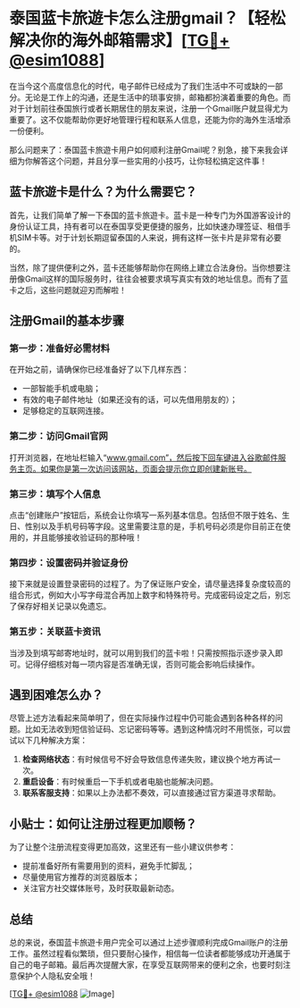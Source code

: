 # 泰国蓝卡旅遊卡怎么注册gmail？【轻松解决你的海外邮箱需求】[[TG💪+ @esim1088](https://t.me/s/esim1088)]

在当今这个高度信息化的时代，电子邮件已经成为了我们生活中不可或缺的一部分。无论是工作上的沟通，还是生活中的琐事安排，邮箱都扮演着重要的角色。而对于计划前往泰国旅行或者长期居住的朋友来说，注册一个Gmail账户就显得尤为重要了。这不仅能帮助你更好地管理行程和联系人信息，还能为你的海外生活增添一份便利。

那么问题来了：泰国蓝卡旅遊卡用户如何顺利注册Gmail呢？别急，接下来我会详细为你解答这个问题，并且分享一些实用的小技巧，让你轻松搞定这件事！

## 蓝卡旅遊卡是什么？为什么需要它？

首先，让我们简单了解一下泰国的蓝卡旅遊卡。蓝卡是一种专门为外国游客设计的身份认证工具，持有者可以在泰国享受更便捷的服务，比如快速办理签证、租借手机SIM卡等。对于计划长期逗留泰国的人来说，拥有这样一张卡片是非常有必要的。

当然，除了提供便利之外，蓝卡还能够帮助你在网络上建立合法身份。当你想要注册像Gmail这样的国际服务时，往往会被要求填写真实有效的地址信息。而有了蓝卡之后，这些问题就迎刃而解啦！

## 注册Gmail的基本步骤

### 第一步：准备好必需材料
在开始之前，请确保你已经准备好了以下几样东西：
- 一部智能手机或电脑；
- 有效的电子邮件地址（如果还没有的话，可以先借用朋友的）；
- 足够稳定的互联网连接。

### 第二步：访问Gmail官网
打开浏览器，在地址栏输入“www.gmail.com”，然后按下回车键进入谷歌邮件服务主页。如果你是第一次访问该网站，页面会提示你立即创建新账号。

### 第三步：填写个人信息
点击“创建账户”按钮后，系统会让你填写一系列基本信息。包括但不限于姓名、生日、性别以及手机号码等字段。这里需要注意的是，手机号码必须是你目前正在使用的，并且能够接收验证码的那种哦！

### 第四步：设置密码并验证身份
接下来就是设置登录密码的过程了。为了保证账户安全，请尽量选择复杂度较高的组合形式，例如大小写字母混合再加上数字和特殊符号。完成密码设定之后，别忘了保存好相关记录以免遗忘。

### 第五步：关联蓝卡资讯
当涉及到填写邮寄地址时，就可以用到我们的蓝卡啦！只需按照指示逐步录入即可。记得仔细核对每一项内容是否准确无误，否则可能会影响后续操作。

## 遇到困难怎么办？
尽管上述方法看起来简单明了，但在实际操作过程中仍可能会遇到各种各样的问题。比如无法收到短信验证码、忘记密码等等。遇到这种情况时不用慌张，可以尝试以下几种解决方案：

1. **检查网络状态**：有时候信号不好会导致信息传递失败，建议换个地方再试一次。
2. **重启设备**：有时候重启一下手机或者电脑也能解决问题。
3. **联系客服支持**：如果以上办法都不奏效，可以直接通过官方渠道寻求帮助。

## 小贴士：如何让注册过程更加顺畅？

为了让整个注册流程变得更加高效，这里还有一些小建议供参考：

- 提前准备好所有需要用到的资料，避免手忙脚乱；
- 尽量使用官方推荐的浏览器版本；
- 关注官方社交媒体账号，及时获取最新动态。

## 总结

总的来说，泰国蓝卡旅遊卡用户完全可以通过上述步骤顺利完成Gmail账户的注册工作。虽然过程看似繁琐，但只要耐心操作，相信每一位读者都能够成功开通属于自己的电子邮箱。最后再次提醒大家，在享受互联网带来的便利之余，也要时刻注意保护个人隐私安全哦！

[[TG💪+ @esim1088](https://t.me/s/esim1088) ![Image](https://i.postimg.cc/4NQfJmqS/Snipaste-2025-05-13-00-14-12.png)]